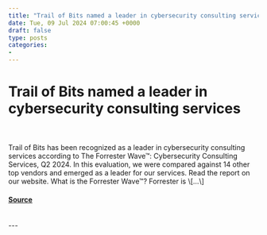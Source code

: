 ```yaml
---
title: "Trail of Bits named a leader in cybersecurity consulting services"
date: Tue, 09 Jul 2024 07:00:45 +0000
draft: false
type: posts
categories: 
- 
---
```

# Trail of Bits named a leader in cybersecurity consulting services

<br/>

<br/>
Trail of Bits has been recognized as a leader in cybersecurity consulting services according to The Forrester Wave™: Cybersecurity Consulting Services, Q2 2024. In this evaluation, we were compared against 14 other top vendors and emerged as a leader for our services. Read the report on our website. What is the Forrester Wave™? Forrester is \[…\]

#### [Source](https://blog.trailofbits.com/2024/07/09/trail-of-bits-named-a-leader-in-cybersecurity-consulting-services/)

<br/>
---
